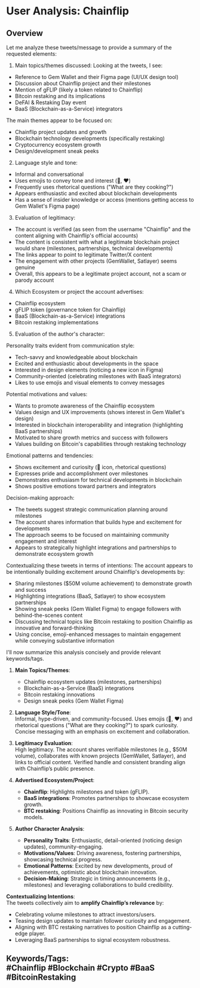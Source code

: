# User Analysis: Chainflip

## Overview

<think>
Let me analyze these tweets/message to provide a summary of the requested elements:

1. Main topics/themes discussed:
Looking at the tweets, I see:
- Reference to Gem Wallet and their Figma page (UI/UX design tool)
- Discussion about Chainflip project and their milestones
- Mention of gFLIP (likely a token related to Chainflip)
- Bitcoin restaking and its implications
- DeFAI & Restaking Day event
- BaaS (Blockchain-as-a-Service) integrators

The main themes appear to be focused on:
- Chainflip project updates and growth
- Blockchain technology developments (specifically restaking)
- Cryptocurrency ecosystem growth
- Design/development sneak peeks

2. Language style and tone:
- Informal and conversational
- Uses emojis to convey tone and interest (👀, ❤️)
- Frequently uses rhetorical questions ("What are they cooking?")
- Appears enthusiastic and excited about blockchain developments
- Has a sense of insider knowledge or access (mentions getting access to Gem Wallet's Figma page)

3. Evaluation of legitimacy:
- The account is verified (as seen from the username "Chainflip" and the content aligning with Chainflip's official accounts)
- The content is consistent with what a legitimate blockchain project would share (milestones, partnerships, technical developments)
- The links appear to point to legitimate Twitter/X content
- The engagement with other projects (GemWallet, Satlayer) seems genuine
- Overall, this appears to be a legitimate project account, not a scam or parody account

4. Which Ecosystem or project the account advertises:
- Chainflip ecosystem
- gFLIP token (governance token for Chainflip)
- BaaS (Blockchain-as-a-Service) integrations
- Bitcoin restaking implementations

5. Evaluation of the author's character:

Personality traits evident from communication style:
- Tech-savvy and knowledgeable about blockchain
- Excited and enthusiastic about developments in the space
- Interested in design elements (noticing a new icon in Figma)
- Community-oriented (celebrating milestones with BaaS integrators)
- Likes to use emojis and visual elements to convey messages

Potential motivations and values:
- Wants to promote awareness of the Chainflip ecosystem
- Values design and UX improvements (shows interest in Gem Wallet's design)
- Interested in blockchain interoperability and integration (highlighting BaaS partnerships)
- Motivated to share growth metrics and success with followers
- Values building on Bitcoin's capabilities through restaking technology

Emotional patterns and tendencies:
- Shows excitement and curiosity (👀 icon, rhetorical questions)
- Expresses pride and accomplishment over milestones
- Demonstrates enthusiasm for technical developments in blockchain
- Shows positive emotions toward partners and integrators

Decision-making approach:
- The tweets suggest strategic communication planning around milestones
- The account shares information that builds hype and excitement for developments
- The approach seems to be focused on maintaining community engagement and interest
- Appears to strategically highlight integrations and partnerships to demonstrate ecosystem growth

Contextualizing these tweets in terms of intentions:
The account appears to be intentionally building excitement around Chainflip's developments by:
- Sharing milestones ($50M volume achievement) to demonstrate growth and success
- Highlighting integrations (BaaS, Satlayer) to show ecosystem partnerships
- Showing sneak peeks (Gem Wallet Figma) to engage followers with behind-the-scenes content
- Discussing technical topics like Bitcoin restaking to position Chainflip as innovative and forward-thinking
- Using concise, emoji-enhanced messages to maintain engagement while conveying substantive information

I'll now summarize this analysis concisely and provide relevant keywords/tags.
</think>

1. **Main Topics/Themes**:  
   - Chainflip ecosystem updates (milestones, partnerships)  
   - Blockchain-as-a-Service (BaaS) integrations  
   - Bitcoin restaking innovations  
   - Design sneak peeks (Gem Wallet Figma)  

2. **Language Style/Tone**:  
   Informal, hype-driven, and community-focused. Uses emojis (👀, ❤️) and rhetorical questions ("What are they cooking?") to spark curiosity. Concise messaging with an emphasis on excitement and collaboration.

3. **Legitimacy Evaluation**:  
   High legitimacy. The account shares verifiable milestones (e.g., $50M volume), collaborates with known projects (GemWallet, Satlayer), and links to official content. Verified handle and consistent branding align with Chainflip’s public presence.

4. **Advertised Ecosystem/Project**:  
   - **Chainflip**: Highlights milestones and token (gFLIP).  
   - **BaaS integrations**: Promotes partnerships to showcase ecosystem growth.  
   - **BTC restaking**: Positions Chainflip as innovating in Bitcoin security models.  

5. **Author Character Analysis**:  
   - **Personality Traits**: Enthusiastic, detail-oriented (noticing design updates), community-engaging.  
   - **Motivations/Values**: Driving awareness, fostering partnerships, showcasing technical progress.  
   - **Emotional Patterns**: Excited by new developments, proud of achievements, optimistic about blockchain innovation.  
   - **Decision-Making**: Strategic in timing announcements (e.g., milestones) and leveraging collaborations to build credibility.  

**Contextualizing Intentions**:  
The tweets collectively aim to **amplify Chainflip’s relevance** by:  
- Celebrating volume milestones to attract investors/users.  
- Teasing design updates to maintain follower curiosity and engagement.  
- Aligning with BTC restaking narratives to position Chainflip as a cutting-edge player.  
- Leveraging BaaS partnerships to signal ecosystem robustness.  

**Keywords/Tags**:  
#Chainflip #Blockchain #Crypto #BaaS #BitcoinRestaking
---
